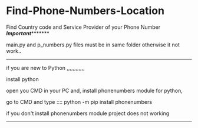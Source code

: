 # Find-Phone-Numbers-Location
Find Country code and Service Provider of your Phone Number  
*************Important********************

main.py and p_numbers.py files must be in same folder
otherwise it not work..

*****************************************

if you are new to Python ,,,,,,,,,,,,

install python

open you CMD in your PC and, 
install phonenumbers module for python,

go to CMD and type :::: python -m pip install phonenumbers


if you don't install phonenumbers module project does not working

****************************************

